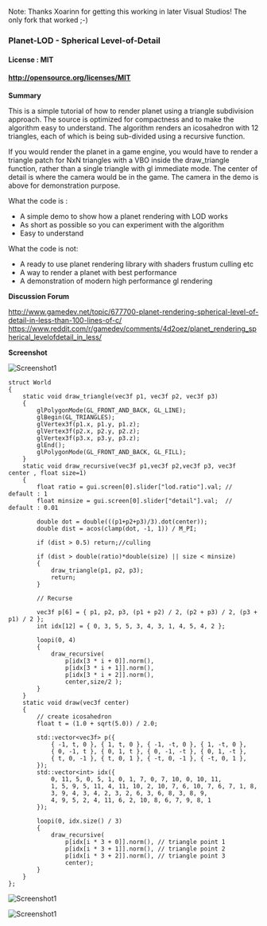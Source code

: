 Note: Thanks Xoarinn for getting this working in later Visual Studios!  The only fork that worked ;-)

### Planet-LOD - Spherical Level-of-Detail

#### License : MIT
#### http://opensource.org/licenses/MIT

**Summary** 

This is a simple tutorial of how to render planet using a triangle subdivision approach. The source is optimized for compactness and to make the algorithm easy to understand. The algorithm renders an icosahedron with 12 triangles, each of which is being sub-divided using a recursive function.
 
If you would render the planet in a game engine, you would have to render a triangle patch for NxN triangles with a VBO inside the draw_triangle function, rather than a single triangle with gl immediate mode.
The center of detail is where the camera would be in the game. The camera in the demo is above for demonstration purpose.

What the code is : 

* A simple demo to show how a planet rendering with LOD works
* As short as possible so you can experiment with the algorithm
* Easy to understand

What the code is not:

* A ready to use planet rendering library with shaders frustum culling etc
* A way to render a planet with best performance
* A demonstration of modern high performance gl rendering

**Discussion Forum**

http://www.gamedev.net/topic/677700-planet-rendering-spherical-level-of-detail-in-less-than-100-lines-of-c/
https://www.reddit.com/r/gamedev/comments/4d2oez/planet_rendering_spherical_levelofdetail_in_less/

**Screenshot** 

![Screenshot1](https://github.com/sp4cerat/Planet-LOD/blob/master/screenshot/Animation_new.gif?raw=true)

	struct World
	{
		static void draw_triangle(vec3f p1, vec3f p2, vec3f p3)
		{
			glPolygonMode(GL_FRONT_AND_BACK, GL_LINE);
			glBegin(GL_TRIANGLES);
			glVertex3f(p1.x, p1.y, p1.z);
			glVertex3f(p2.x, p2.y, p2.z);
			glVertex3f(p3.x, p3.y, p3.z);
			glEnd();
			glPolygonMode(GL_FRONT_AND_BACK, GL_FILL);
		}
		static void draw_recursive(vec3f p1,vec3f p2,vec3f p3, vec3f center , float size=1)
		{
			float ratio = gui.screen[0].slider["lod.ratio"].val; // default : 1
			float minsize = gui.screen[0].slider["detail"].val;  // default : 0.01
	
			double dot = double(((p1+p2+p3)/3).dot(center));
			double dist = acos(clamp(dot, -1, 1)) / M_PI;
	
			if (dist > 0.5) return;//culling
	
			if (dist > double(ratio)*double(size) || size < minsize) 
			{ 
				draw_triangle(p1, p2, p3); 
				return; 
			}
	
			// Recurse
			
			vec3f p[6] = { p1, p2, p3, (p1 + p2) / 2, (p2 + p3) / 2, (p3 + p1) / 2 };
			int idx[12] = { 0, 3, 5, 5, 3, 4, 3, 1, 4, 5, 4, 2 };
	
			loopi(0, 4)
			{
				draw_recursive(
					p[idx[3 * i + 0]].norm(), 
					p[idx[3 * i + 1]].norm(),
					p[idx[3 * i + 2]].norm(),
					center,size/2 );
			}
		}
		static void draw(vec3f center)
		{
			// create icosahedron
			float t = (1.0 + sqrt(5.0)) / 2.0;
	
			std::vector<vec3f> p({ 
				{ -1, t, 0 }, { 1, t, 0 }, { -1, -t, 0 }, { 1, -t, 0 },
				{ 0, -1, t }, { 0, 1, t }, { 0, -1, -t }, { 0, 1, -t },
				{ t, 0, -1 }, { t, 0, 1 }, { -t, 0, -1 }, { -t, 0, 1 },
			});
			std::vector<int> idx({ 
				0, 11, 5, 0, 5, 1, 0, 1, 7, 0, 7, 10, 0, 10, 11,
				1, 5, 9, 5, 11, 4, 11, 10, 2, 10, 7, 6, 10, 7, 6, 7, 1, 8,
				3, 9, 4, 3, 4, 2, 3, 2, 6, 3, 6, 8, 3, 8, 9,
				4, 9, 5, 2, 4, 11, 6, 2, 10, 8, 6, 7, 9, 8, 1
			});
	
			loopi(0, idx.size() / 3)
			{
				draw_recursive(
					p[idx[i * 3 + 0]].norm(), // triangle point 1
					p[idx[i * 3 + 1]].norm(), // triangle point 2
					p[idx[i * 3 + 2]].norm(), // triangle point 3
					center);
			}
		}
	};


![Screenshot1](https://github.com/sp4cerat/Planet-LOD/blob/master/screenshot/Fractal.png?raw=true)

![Screenshot1](https://github.com/sp4cerat/Planet-LOD/blob/master/screenshot/planet1.png?raw=true)
